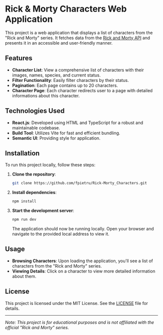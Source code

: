 # Rick & Morty Characters Web Application

This project is a web application that displays a list of characters from the "Rick and Morty" series. It fetches data from the [Rick and Morty API](https://rickandmortyapi.com/) and presents it in an accessible and user-friendly manner.

## Features

- **Character List**: View a comprehensive list of characters with their images, names, species, and current status.
- **Filter Functionality**: Easily filter characters by their status.
- **Pagination**: Each page contains up to 20 characters.
- **Character Page**: Each character redirects user to a page with detailed informations about this character.

## Technologies Used

- **React.js**: Developed using HTML and TypeScript for a robust and maintainable codebase.
- **Build Tool**: Utilizes Vite for fast and efficient bundling.
- **Semantic UI**: Providing style for application.

## Installation

To run this project locally, follow these steps:

1. **Clone the repository**:

   ```bash
   git clone https://github.com/fpietru/Rick-Morty_Characters.git
   ```

2. **Install dependencies**:

   ```bash
   npm install
   ```

3. **Start the development server**:

   ```bash
   npm run dev
   ```

   The application should now be running locally. Open your browser and navigate to the provided local address to view it.

## Usage

- **Browsing Characters**: Upon loading the application, you'll see a list of characters from the "Rick and Morty" series.
- **Viewing Details**: Click on a character to view more detailed information about them.

## License

This project is licensed under the MIT License. See the [LICENSE](https://github.com/fpietru/Rick-Morty_Characters/blob/main/LICENSE) file for details.

---

*Note: This project is for educational purposes and is not affiliated with the official "Rick and Morty" series.* 
